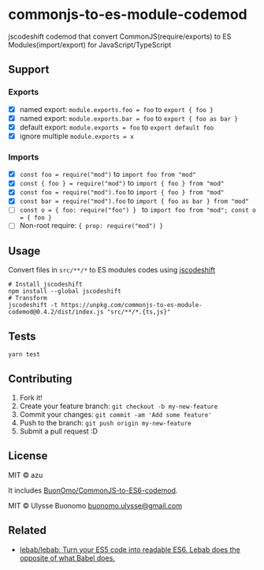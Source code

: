 # commonjs-to-es-module-codemod

jscodeshift codemod that convert CommonJS(require/exports) to ES Modules(import/export) for JavaScript/TypeScript

## Support

### Exports

- [x] named export: `module.exports.foo = foo` to `export { foo }`
- [x] named export: `module.exports.bar = foo` to `export { foo as bar }`
- [x] default export: `module.exports = foo` to `export default foo`
- [x] ignore multiple `module.exports = x`

### Imports

- [x] `const foo = require("mod")` to `import foo from "mod"`
- [x] `const { foo } = require("mod")` to `import { foo } from "mod"`
- [x] `const foo = require("mod").foo` to `import { foo } from "mod"`
- [x] `const bar = require("mod").foo` to `import { foo as bar } from "mod"`
- [ ] `const o = { foo: require("foo") } ` to `import foo from "mod"; const o = { foo }`
- [ ] Non-root require: `{ prop: require("mod") }`

## Usage

Convert files in `src/**/*` to ES modules codes using [jscodeshift](https://github.com/facebook/jscodeshift)

    # Install jscodeshift
    npm install --global jscodeshift
    # Transform
    jscodeshift -t https://unpkg.com/commonjs-to-es-module-codemod@0.4.2/dist/index.js "src/**/*.{ts,js}"

## Tests

    yarn test

## Contributing

1. Fork it!
2. Create your feature branch: `git checkout -b my-new-feature`
3. Commit your changes: `git commit -am 'Add some feature'`
4. Push to the branch: `git push origin my-new-feature`
5. Submit a pull request :D

## License

MIT © azu

It includes [BuonOmo/CommonJS-to-ES6-codemod](https://github.com/BuonOmo/CommonJS-to-ES6-codemod).

MIT © Ulysse Buonomo <buonomo.ulysse@gmail.com>


## Related

- [lebab/lebab: Turn your ES5 code into readable ES6. Lebab does the opposite of what Babel does.](https://github.com/lebab/lebab)
